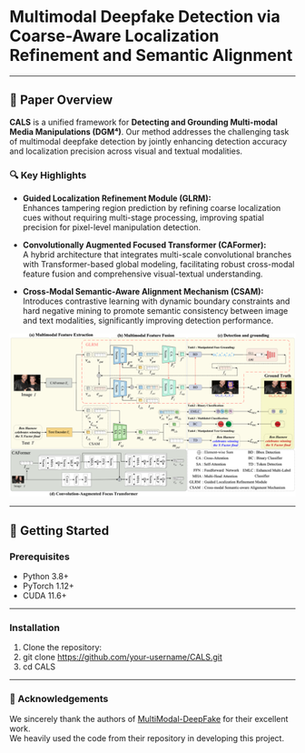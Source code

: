 # Multimodal Deepfake Detection via Coarse-Aware Localization Refinement and Semantic Alignment

---

## 📖 Paper Overview

**CALS** is a unified framework for **Detecting and Grounding Multi-modal Media Manipulations (DGM⁴)**. Our method addresses the challenging task of multimodal deepfake detection by jointly enhancing detection accuracy and localization precision across visual and textual modalities.

### 🔍 Key Highlights

- **Guided Localization Refinement Module (GLRM):**  
 Enhances tampering region prediction by refining coarse localization cues without requiring multi-stage processing, improving spatial precision for pixel-level manipulation detection.

- **Convolutionally Augmented Focused Transformer (CAFormer):**  
 A hybrid architecture that integrates multi-scale convolutional branches with Transformer-based global modeling, facilitating robust cross-modal feature fusion and comprehensive visual-textual understanding.

- **Cross-Modal Semantic-Aware Alignment Mechanism (CSAM):**  
 Introduces contrastive learning with dynamic boundary constraints and hard negative mining to promote semantic consistency between image and text modalities, significantly improving detection performance.


<p align="center">
 <img src="./figs/framework.png" alt="CALS Framework Overview" width="800"/>
</p>

---


## 🚀 Getting Started

### Prerequisites

- Python 3.8+
- PyTorch 1.12+
- CUDA 11.6+
---

### Installation

1. Clone the repository:
2. git clone https://github.com/your-username/CALS.git
3. cd CALS
---

### 🙏 Acknowledgements
We sincerely thank the authors of [MultiModal-DeepFake](https://github.com/rshaojimmy/MultiModal-DeepFake) for their excellent work.  
We heavily used the code from their repository in developing this project.

